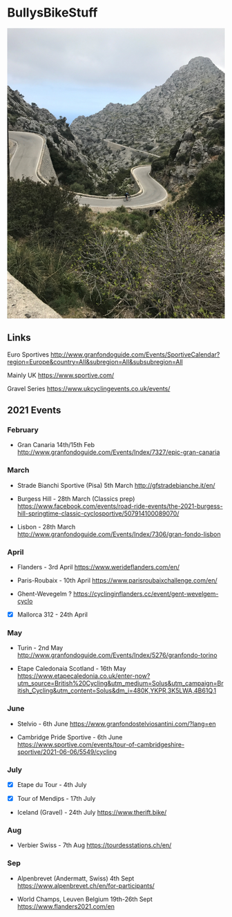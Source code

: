 # BullysBikeStuff

![]( AndySaColobra4.JPG)

## Links 
Euro Sportives 
http://www.granfondoguide.com/Events/SportiveCalendar?region=Europe&country=All&subregion=All&subsubregion=All

Mainly UK
https://www.sportive.com/

Gravel Series
https://www.ukcyclingevents.co.uk/events/

## 2021 Events 


### February 
* Gran Canaria 14th/15th Feb
http://www.granfondoguide.com/Events/Index/7327/epic-gran-canaria

### March 
* Strade Bianchi Sportive (Pisa) 5th March 
http://gfstradebianche.it/en/


* Burgess Hill - 28th March (Classics prep)
https://www.facebook.com/events/road-ride-events/the-2021-burgess-hill-springtime-classic-cyclosportive/507914100089070/

* Lisbon - 28th March
http://www.granfondoguide.com/Events/Index/7306/gran-fondo-lisbon

### April

* Flanders - 3rd April 
https://www.werideflanders.com/en/

* Paris-Roubaix - 10th April 
https://www.parisroubaixchallenge.com/en/

* Ghent-Wevegelm ?
https://cyclinginflanders.cc/event/gent-wevelgem-cyclo

- [x] Mallorca 312 - 24th April 

### May

* Turin - 2nd May 
http://www.granfondoguide.com/Events/Index/5276/granfondo-torino

* Etape Caledonaia Scotland - 16th May 
https://www.etapecaledonia.co.uk/enter-now?utm_source=British%20Cycling&utm_medium=Solus&utm_campaign=British_Cycling&utm_content=Solus&dm_i=480K,YKPR,3K5LWA,4B61Q,1

### June
* Stelvio - 6th June 
https://www.granfondostelviosantini.com/?lang=en

* Cambridge Pride Sportive - 6th June 
https://www.sportive.com/events/tour-of-cambridgeshire-sportive/2021-06-06/5549/cycling

### July
- [x] Etape du Tour - 4th July

- [x] Tour of Mendips - 17th July

* Iceland (Gravel) - 24th July 
https://www.therift.bike/

### Aug 
* Verbier Swiss - 7th Aug 
https://tourdesstations.ch/en/

### Sep
* Alpenbrevet (Andermatt, Swiss) 4th Sept
https://www.alpenbrevet.ch/en/for-participants/

* World Champs, Leuven Belgium 19th-26th Sept
https://www.flanders2021.com/en




